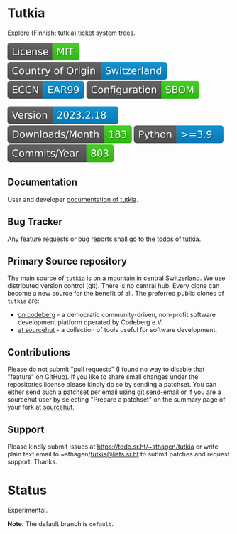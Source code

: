 # Tutkia

Explore (Finnish: tutkia) ticket system trees.

[![License](docs/badges/license-spdx-mit.svg)](https://git.sr.ht/~sthagen/tutkia/tree/default/item/LICENSE)
[![Country of Origin](docs/badges/country-of-origin-name-switzerland-neutral.svg)](https://git.sr.ht/~sthagen/tutkia/tree/default/item/COUNTRY-OF-ORIGIN)
[![Export Classification Control Number (ECCN)](docs/badges/export-control-classification-number_eccn-ear99-neutral.svg)](https://git.sr.ht/~sthagen/tutkia/tree/default/item/EXPORT-CONTROL-CLASSIFICATION-NUMBER)
[![Configuration](docs/badges/configuration-sbom.svg)](https://git.sr.ht/~sthagen/tutkia/tree/default/item/docs/third-party/README.md)

[![Version](docs/badges/latest-release.svg)](https://pypi.python.org/pypi/tutkia/)
[![Downloads](docs/badges/downloads-per-month.svg)](https://pepy.tech/project/tutkia)
[![Python](docs/badges/python-versions.svg)](https://pypi.python.org/pypi/tutkia/)
[![Maintenance Status](docs/badges/commits-per-year.svg)](https://git.sr.ht/~sthagen/tutkia/log)

## Documentation

User and developer [documentation of tutkia](https://codes.dilettant.life/docs/tutkia).

## Bug Tracker

Any feature requests or bug reports shall go to the [todos of tutkia](https://todo.sr.ht/~sthagen/tutkia).

## Primary Source repository

The main source of `tutkia` is on a mountain in central Switzerland.
We use distributed version control (git).
There is no central hub.
Every clone can become a new source for the benefit of all.
The preferred public clones of `tutkia` are:

* [on codeberg](https://codeberg.org/sthagen/tutkia) - a democratic community-driven, non-profit software development platform operated by Codeberg e.V.
* [at sourcehut](https://git.sr.ht/~sthagen/tutkia) - a collection of tools useful for software development.

## Contributions

Please do not submit "pull requests" (I found no way to disable that "feature" on GitHub).
If you like to share small changes under the repositories license please kindly do so by sending a patchset.
You can either send such a patchset per email using [git send-email](https://git-send-email.io) or 
if you are a sourcehut user by selecting "Prepare a patchset" on the summary page of your fork at [sourcehut](https://git.sr.ht/).

## Support

Please kindly submit issues at https://todo.sr.ht/~sthagen/tutkia or write plain text email to ~sthagen/tutkia@lists.sr.ht to submit patches and request support. Thanks.

# Status

Experimental.

**Note**: The default branch is `default`.

